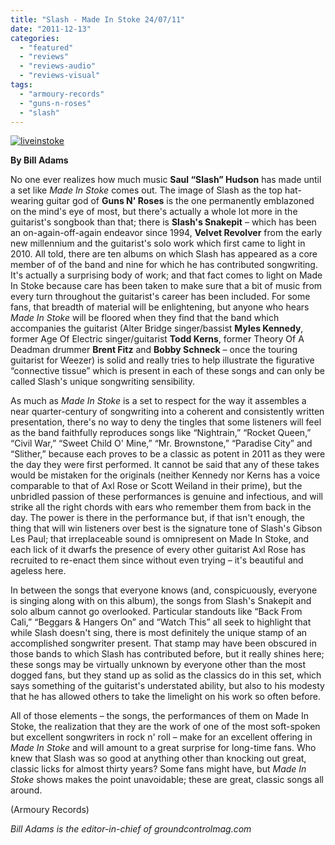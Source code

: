 ```yaml
---
title: "Slash - Made In Stoke 24/07/11"
date: "2011-12-13"
categories: 
  - "featured"
  - "reviews"
  - "reviews-audio"
  - "reviews-visual"
tags: 
  - "armoury-records"
  - "guns-n-roses"
  - "slash"
---
```


[![](http://www.hellbound.ca/wp-content/uploads/2011/12/liveinstoke.jpg "liveinstoke")](http://www.hellbound.ca/wp-content/uploads/2011/12/liveinstoke.jpg)

**By Bill Adams**

No one ever realizes how much music **Saul “Slash” Hudson** has made until a set like _Made In Stoke_ comes out. The image of Slash as the top hat-wearing guitar god of **Guns N' Roses** is the one permanently emblazoned on the mind's eye of most, but there's actually a whole lot more in the guitarist's songbook than that; there is **Slash's Snakepit** – which has been an on-again-off-again endeavor since 1994, **Velvet Revolver** from the early new millennium and the guitarist's solo work which first came to light in 2010. All told, there are ten albums on which Slash has appeared as a core member of of the band and nine for which he has contributed songwriting. It's actually a surprising body of work; and that fact comes to light on Made In Stoke because care has been taken to make sure that a bit of music from every turn throughout the guitarist's career has been included. For some fans, that breadth of material will be enlightening, but anyone who hears _Made In Stoke_ will be floored when they find that the band which accompanies the guitarist (Alter Bridge singer/bassist **Myles Kennedy**, former Age Of Electric singer/guitarist **Todd Kerns**, former Theory Of A Deadman drummer **Brent Fitz** and **Bobby Schneck** – once the touring guitarist for Weezer) is solid and really tries to help illustrate the figurative “connective tissue” which is present in each of these songs and can only be called Slash's unique songwriting sensibility.

As much as _Made In Stoke_ is a set to respect for the way it assembles a near quarter-century of songwriting into a coherent and consistently written presentation, there's no way to deny the tingles that some listeners will feel as the band faithfully reproduces songs like “Nightrain,” “Rocket Queen,” “Civil War,” “Sweet Child O' Mine,” “Mr. Brownstone,” “Paradise City” and “Slither,” because each proves to be a classic as potent in 2011 as they were the day they were first performed. It cannot be said that any of these takes would be mistaken for the originals (neither Kennedy nor Kerns has a voice comparable to that of Axl Rose or Scott Weiland in their prime), but the unbridled passion of these performances is genuine and infectious, and will strike all the right chords with ears who remember them from back in the day. The power is there in the performance but, if that isn't enough, the thing that will win listeners over best is the signature tone of Slash's Gibson Les Paul; that irreplaceable sound is omnipresent on Made In Stoke, and each lick of it dwarfs the presence of every other guitarist Axl Rose has recruited to re-enact them since without even trying – it's beautiful and ageless here.

In between the songs that everyone knows (and, conspicuously, everyone is singing along with on this album), the songs from Slash's Snakepit and solo album cannot go overlooked. Particular standouts like “Back From Cali,” “Beggars & Hangers On” and “Watch This” all seek to highlight that while Slash doesn't sing, there is most definitely the unique stamp of an accomplished songwriter present. That stamp may have been obscured in those bands to which Slash has contributed before, but it really shines here; these songs may be virtually unknown by everyone other than the most dogged fans, but they stand up as solid as the classics do in this set, which says something of the guitarist's understated ability, but also to his modesty that he has allowed others to take the limelight on his work so often before.

All of those elements – the songs, the performances of them on Made In Stoke, the realization that they are the work of one of the most soft-spoken but excellent songwriters in rock n' roll – make for an excellent offering in _Made In Stoke_ and will amount to a great surprise for long-time fans. Who knew that Slash was so good at anything other than knocking out great, classic licks for almost thirty years? Some fans might have, but _Made In Stoke_ shows makes the point unavoidable; these are great, classic songs all around.

(Armoury Records)

_Bill Adams is the editor-in-chief of groundcontrolmag.com_
